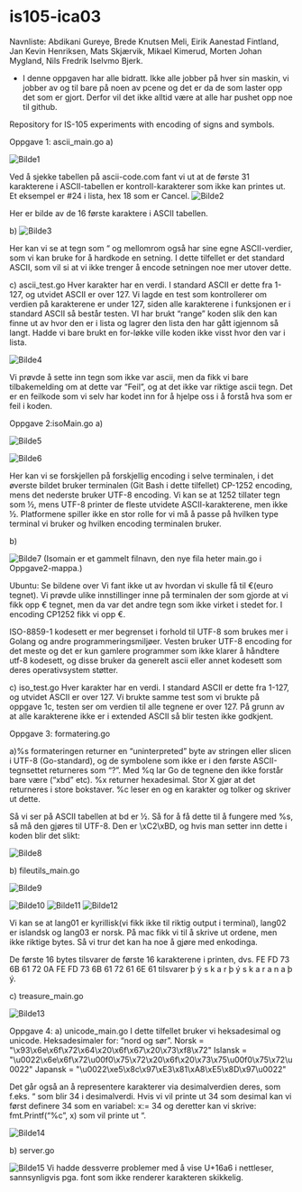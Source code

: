 # is105-ica03

Navnliste: Abdikani Gureye, Brede Knutsen Meli, Eirik Aanestad Fintland, Jan Kevin Henriksen, Mats Skjærvik, Mikael Kimerud, Morten Johan Mygland, Nils Fredrik Iselvmo Bjerk.
- I denne oppgaven har alle bidratt. Ikke alle jobber på hver sin maskin, vi jobber av og til bare på noen av pcene og det er da de som laster opp det som er gjort. Derfor vil det ikke alltid være at alle har pushet opp noe til github.


Repository for IS-105 experiments with encoding of signs and symbols.

Oppgave 1: ascii_main.go
a)

![Bilde1](https://i.gyazo.com/7a8bcacfacde867cd4e9cf5c352a68fc.png)

Ved å sjekke tabellen på ascii-code.com fant vi ut at de første 31 karakterene i ASCII-tabellen er kontroll-karakterer som ikke kan printes ut. Et eksempel er #24 i lista, hex 18 som er Cancel.
![Bilde2](https://i.gyazo.com/f0177cd8b6d6bcea6349d63eb33bba9b.png)

Her er bilde av de 16 første karaktere i ASCII tabellen. 

b) 
![Bilde3](https://i.gyazo.com/83e515b1437e4428055e6ce9979cd1f9.png)

Her kan vi se at tegn som “ og mellomrom også har sine egne ASCII-verdier, som vi kan bruke for å hardkode en setning. I dette tilfellet er det standard ASCII, som vil si at vi ikke trenger å encode setningen noe mer utover dette. 

c) ascii_test.go
Hver karakter har en verdi. I standard ASCII er dette fra 1-127, og utvidet ASCII er over 127. Vi lagde en test som kontrollerer om verdien på karakterene er under 127, siden alle karakterene i funksjonen er i standard ASCII så består testen.
VI har brukt “range” koden slik den kan finne ut av hvor den er i lista og lagrer den lista den har gått igjennom så langt. Hadde vi bare brukt en for-løkke ville koden ikke visst hvor den var  i lista. 

![Bilde4](https://i.gyazo.com/06b39d9d8780ab306edb79cb4832a91d.png)

Vi prøvde å sette inn tegn som ikke var ascii, men da fikk vi bare tilbakemelding om at dette var “Feil”, og at det ikke var riktige ascii tegn. Det er en feilkode som vi selv har kodet inn for å hjelpe oss i å forstå hva som  er feil i koden.



Oppgave 2:isoMain.go
a)

![Bilde5](https://i.gyazo.com/cf301c09caba65e055dadee85481e29f.png)

![Bilde6](https://i.gyazo.com/08db71ed88d2dad1763351fc91faaa6c.png)

Her kan vi se forskjellen på forskjellig encoding i selve terminalen, i det øverste bildet bruker terminalen (Git Bash i dette tilfellet) CP-1252 encoding, mens det nederste bruker UTF-8 encoding. Vi kan se at 1252 tillater tegn som ½, mens UTF-8 printer de fleste utvidete ASCII-karakterene, men ikke ½.
Platformene spiller ikke en stor rolle for vi må å passe på hvilken type terminal vi bruker og hvilken encoding terminalen bruker. 

b)

![Bilde7](https://i.gyazo.com/67f8c5605785dc466810064826d798ac.png)
    (Isomain er et gammelt filnavn, den nye fila heter main.go i Oppgave2-mappa.)

Ubuntu: Se bildene over
Vi fant ikke ut av hvordan vi skulle få til €(euro tegnet). Vi prøvde ulike innstillinger inne på terminalen der som gjorde at vi fikk opp € tegnet, men da var det andre tegn som ikke virket i stedet for. I encoding CP1252 fikk vi opp €.

ISO-8859-1 kodesett er mer begrenset i forhold til UTF-8 som brukes mer i Golang og andre programmeringsmiljøer. Vesten bruker UTF-8 encoding for det meste og det er kun gamlere programmer som ikke klarer å håndtere utf-8 kodesett, og disse bruker da generelt ascii eller annet kodesett som deres operativsystem støtter.

c) iso_test.go
Hver karakter har en verdi. I standard ASCII er dette fra 1-127, og utvidet ASCII er over 127. Vi brukte samme test som vi brukte på oppgave 1c, testen ser om verdien til alle tegnene er over 127. På grunn av at alle karakterene ikke er i extended ASCII så blir testen ikke godkjent.






Oppgave 3: formatering.go

a)%s formateringen returner en “uninterpreted” byte av stringen eller slicen i UTF-8 (Go-standard), og de symbolene som ikke er i den første ASCII-tegnsettet returneres som “?”.
Med %q lar Go de tegnene den ikke forstår bare være (“xbd” etc).
%x returner hexadesimal. Stor X gjør at det returneres i store bokstaver. 
%c leser en og en karakter og tolker og skriver ut dette.

Så vi ser på ASCII tabellen at bd er ½. Så for å få dette til å fungere med %s, så må den gjøres til UTF-8. Den er \xC2\xBD, og hvis man setter inn dette i koden blir det slikt:

![Bilde8](https://i.gyazo.com/582ae218bd06878bbda692380c40a1f6.png)

b) fileutils_main.go

![Bilde9](https://i.gyazo.com/bef76ce664b684e48cd7ade04a1a3805.png)

![Bilde10](https://i.gyazo.com/93c89e54abc36f23d23677d14fdb2aad.png)
![Bilde11](https://i.gyazo.com/27fc841c241a144bb78200e8aca7b043.png)
![Bilde12](https://i.gyazo.com/a702a55ed0a0ffe9eee069636b1fb17c.png)

Vi kan se at lang01 er kyrillisk(vi fikk ikke til riktig output i terminal), lang02 er islandsk og lang03 er norsk. På mac fikk vi til å skrive ut ordene, men ikke riktige bytes. Så vi trur det kan ha noe å gjøre med enkodinga.

De første 16 bytes tilsvarer de første 16 karakterene i printen, dvs. FE FD 73 6B 61 72 0A FE FD 73 6B 61 72 61 6E 61 tilsvarer þ ý s k a r þ ý s k a r a n a þ ý.

c) treasure_main.go

![Bilde13](https://i.gyazo.com/023de41bf40f235e95fbba72b4f3a6ce.png)

Oppgave 4:
a) unicode_main.go
I dette tilfellet bruker vi heksadesimal og unicode.
Heksadesimaler for: “nord og sør”.
 Norsk = "\x93\x6e\x6f\x72\x64\x20\x6f\x67\x20\x73\xf8\x72"
 Islansk = "\u0022\x6e\x6f\x72\u00f0\x75\x72\x20\x6f\x20\x73\x75\u00f0\x75\x72\u0022"
 Japansk = "\u0022\xe5\x8c\x97\xE3\x81\xA8\xE5\x8D\x97\u0022"

Det går også an å representere karakterer via desimalverdien deres, som f.eks. “ som blir 34 i desimalverdi. Hvis vi vil printe ut 34 som desimal kan vi først definere 34 som en variabel: x:= 34
og deretter kan vi skrive: fmt.Printf(“%c”, x) som vil printe ut “.

![Bilde14](http://i.imgur.com/dwX7FDe.png)

b) server.go

![Bilde15](http://i.imgur.com/nBuulJC.png)
Vi hadde dessverre problemer med å vise U+16a6 i nettleser, sannsynligvis pga. font som ikke renderer karakteren skikkelig.
